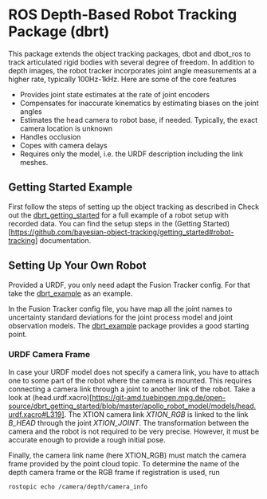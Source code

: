 # ROS Depth-Based Robot Tracking Package (dbrt)

This package extends the object tracking packages, dbot and dbot_ros to track 
articulated rigid bodies with several degree of freedom. In addition to depth
images, the robot tracker incorporates joint angle measurements at a higher 
rate, typically 100Hz-1kHz. Here are some of the core features

 * Provides joint state estimates at the rate of joint encoders
 * Compensates for inaccurate kinematics by estimating biases on the joint 
   angles
 * Estimates the head camera to robot base, if needed. Typically, the exact 
   camera location is unknown
 * Handles occlusion
 * Copes with camera delays 
 * Requires only the model, i.e. the URDF description including the link meshes.

## Getting Started Example

First follow the steps of setting up the object tracking as described in
Check out the [dbrt_getting_started](https://git-amd.tuebingen.mpg.de/open-source/dbrt_getting_started.git)
for a full example of a robot setup with recorded data. You can find the setup 
steps in the (Getting Started)[https://github.com/bayesian-object-tracking/getting_started#robot-tracking]
documentation.

## Setting Up Your Own Robot
Provided a URDF, you only need adapt the Fusion Tracker config. For that take 
the [dbrt_example](https://git-amd.tuebingen.mpg.de/open-source/dbrt_getting_started/tree/master/dbrt_example)
as an example. 

In the Fusion Tracker config file, you have map all the joint names to 
uncertainty standard deviations for the joint process model and joint 
observation models. The [dbrt_example](https://git-amd.tuebingen.mpg.de/open-source/dbrt_getting_started/tree/master/dbrt_example) 
package provides a good starting point.

### URDF Camera Frame

In case your URDF model does not specify a camera link, you have to attach 
one to some part of the robot where the camera is mounted. This requires 
connecting a camera link through a joint to another link of the robot. Take a 
look at (head.urdf.xacro)[https://git-amd.tuebingen.mpg.de/open-source/dbrt_getting_started/blob/master/apollo_robot_model/models/head.urdf.xacro#L319].
The XTION camera link *XTION_RGB* is linked to the link *B_HEAD* through the 
joint *XTION_JOINT*. The transformation between the camera and the robot is not 
required to be very precise. However, it must be accurate enough to provide 
a rough initial pose.

Finally, the camera link name (here XTION_RGB) must match the camera frame 
provided by the point cloud topic. To determine the name of the depth camera 
frame or the RGB frame if registration is used, run 

```bash
rostopic echo /camera/depth/camera_info
```

